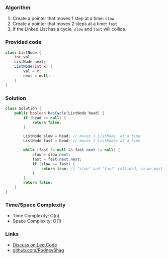 ### Algorithm

1. Create a pointer that moves 1 step  at a time: `slow`
1. Create a pointer that moves 2 steps at a time: `fast`
1. If the Linked List has a cycle, `slow` and `fast` will collide.

### Provided code

```java
class ListNode {
    int val;
    ListNode next;
    ListNode(int x) {
        val = x;
        next = null;
    }
}
```

### Solution

```java
class Solution {
    public boolean hasCycle(ListNode head) {
        if (head == null) {
            return false;
        }

        ListNode slow = head; // moves 1 ListNode  at a time
        ListNode fast = head; // moves 2 ListNodes at a time

        while (fast != null && fast.next != null) {
            slow = slow.next;
            fast = fast.next.next;
            if (slow == fast) {
                return true; // "slow" and "fast" collided, so we must have a cycle.
            }
        }
        return false;
    }
}
```
### Time/Space Complexity

- Time Complexity: O(n)
- Space Complexity: O(1)

### Links

- [Discuss on LeetCode](https://leetcode.com/problems/linked-list-cycle/discuss/304495)
- [github.com/RodneyShag](https://github.com/RodneyShag)
